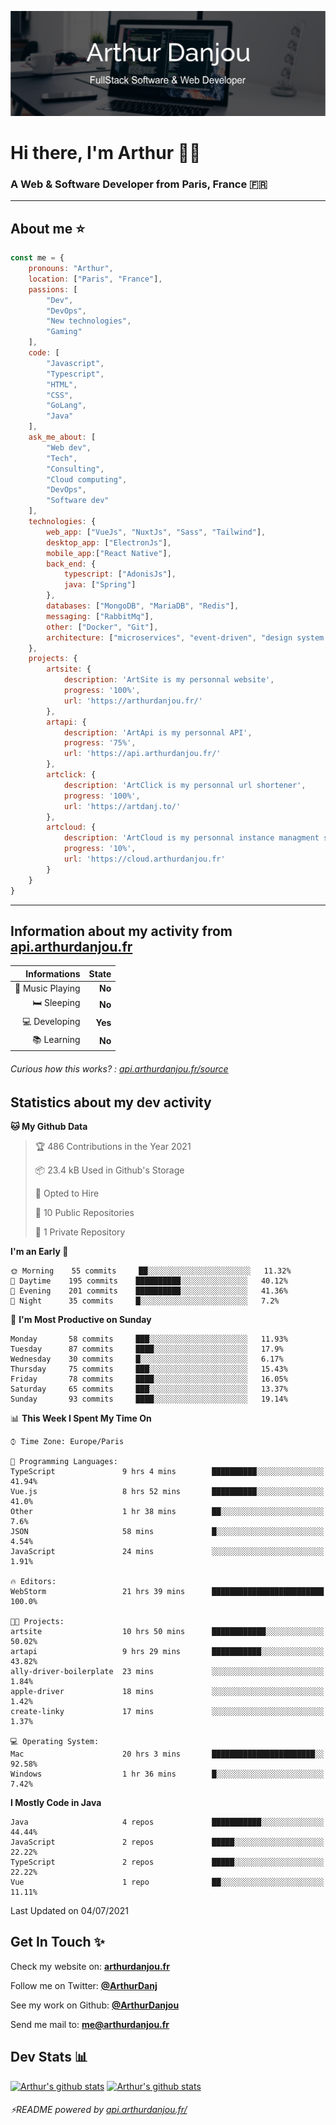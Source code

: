 ![Banner](./assets/Banner.png)

# Hi there, I'm Arthur 🙋‍♂️
### A Web & Software Developer from Paris, France 🇫🇷

---
## About me ⭐

```javascript
const me = {
    pronouns: "Arthur", 
    location: ["Paris", "France"],
    passions: [
        "Dev", 
        "DevOps", 
        "New technologies",
        "Gaming"
    ],
    code: [
        "Javascript", 
        "Typescript", 
        "HTML", 
        "CSS", 
        "GoLang", 
        "Java"
    ],
    ask_me_about: [
        "Web dev", 
        "Tech", 
        "Consulting", 
        "Cloud computing", 
        "DevOps",
        "Software dev"
    ],
    technologies: {
        web_app: ["VueJs", "NuxtJs", "Sass", "Tailwind"],
        desktop_app: ["ElectronJs"],
        mobile_app:["React Native"],
        back_end: {
            typescript: ["AdonisJs"],
            java: ["Spring"]
        },
        databases: ["MongoDB", "MariaDB", "Redis"],
        messaging: ["RabbitMq"],
        other: ["Docker", "Git"],
        architecture: ["microservices", "event-driven", "design system pattern"],
    },
    projects: {
        artsite: {
            description: 'ArtSite is my personnal website',
            progress: '100%',
            url: 'https://arthurdanjou.fr/'
        },
        artapi: {
            description: 'ArtApi is my personnal API',
            progress: '75%',
            url: 'https://api.arthurdanjou.fr/'
        },
        artclick: {
            description: 'ArtClick is my personnal url shortener',
            progress: '100%',
            url: 'https://artdanj.to/'
        },
        artcloud: {
            description: 'ArtCloud is my personnal instance managment system',
            progress: '10%',
            url: 'https://cloud.arthurdanjou.fr'
        }
    }
}
```
---

## Information about my activity from [api.arthurdanjou.fr](https://api.arthurdanjou.fr)

| Informations                 |   State |
| ---------------------------: | ------: |
| :musical_note: Music Playing |  **No** |
|               :bed: Sleeping |  **No** |
|        :computer: Developing |  **Yes** |
|             :books: Learning |  **No** |

###### Curious how this works? : [api.arthurdanjou.fr/source](https://api.arthurdanjou.fr/source)

## Statistics about my dev activity

<!--START_SECTION:waka-->
**🐱 My Github Data** 

> 🏆 486 Contributions in the Year 2021
 > 
> 📦 23.4 kB Used in Github's Storage 
 > 
> 💼 Opted to Hire
 > 
> 📜 10 Public Repositories 
 > 
> 🔑 1 Private Repository 
 > 
**I'm an Early 🐤** 

```text
🌞 Morning    55 commits     ██░░░░░░░░░░░░░░░░░░░░░░░   11.32% 
🌆 Daytime    195 commits    ██████████░░░░░░░░░░░░░░░   40.12% 
🌃 Evening    201 commits    ██████████░░░░░░░░░░░░░░░   41.36% 
🌙 Night      35 commits     █░░░░░░░░░░░░░░░░░░░░░░░░   7.2%

```
📅 **I'm Most Productive on Sunday** 

```text
Monday       58 commits     ███░░░░░░░░░░░░░░░░░░░░░░   11.93% 
Tuesday      87 commits     ████░░░░░░░░░░░░░░░░░░░░░   17.9% 
Wednesday    30 commits     █░░░░░░░░░░░░░░░░░░░░░░░░   6.17% 
Thursday     75 commits     ███░░░░░░░░░░░░░░░░░░░░░░   15.43% 
Friday       78 commits     ████░░░░░░░░░░░░░░░░░░░░░   16.05% 
Saturday     65 commits     ███░░░░░░░░░░░░░░░░░░░░░░   13.37% 
Sunday       93 commits     ████░░░░░░░░░░░░░░░░░░░░░   19.14%

```


📊 **This Week I Spent My Time On** 

```text
⌚︎ Time Zone: Europe/Paris

💬 Programming Languages: 
TypeScript               9 hrs 4 mins        ██████████░░░░░░░░░░░░░░░   41.94% 
Vue.js                   8 hrs 52 mins       ██████████░░░░░░░░░░░░░░░   41.0% 
Other                    1 hr 38 mins        ██░░░░░░░░░░░░░░░░░░░░░░░   7.6% 
JSON                     58 mins             █░░░░░░░░░░░░░░░░░░░░░░░░   4.54% 
JavaScript               24 mins             ░░░░░░░░░░░░░░░░░░░░░░░░░   1.91%

🔥 Editors: 
WebStorm                 21 hrs 39 mins      █████████████████████████   100.0%

🐱‍💻 Projects: 
artsite                  10 hrs 50 mins      ████████████░░░░░░░░░░░░░   50.02% 
artapi                   9 hrs 29 mins       ███████████░░░░░░░░░░░░░░   43.82% 
ally-driver-boilerplate  23 mins             ░░░░░░░░░░░░░░░░░░░░░░░░░   1.84% 
apple-driver             18 mins             ░░░░░░░░░░░░░░░░░░░░░░░░░   1.42% 
create-linky             17 mins             ░░░░░░░░░░░░░░░░░░░░░░░░░   1.37%

💻 Operating System: 
Mac                      20 hrs 3 mins       ███████████████████████░░   92.58% 
Windows                  1 hr 36 mins        █░░░░░░░░░░░░░░░░░░░░░░░░   7.42%

```

**I Mostly Code in Java** 

```text
Java                     4 repos             ███████████░░░░░░░░░░░░░░   44.44% 
JavaScript               2 repos             █████░░░░░░░░░░░░░░░░░░░░   22.22% 
TypeScript               2 repos             █████░░░░░░░░░░░░░░░░░░░░   22.22% 
Vue                      1 repo              ██░░░░░░░░░░░░░░░░░░░░░░░   11.11%

```



 Last Updated on 04/07/2021
<!--END_SECTION:waka-->

## Get In Touch ✨
Check my website on: [**arthurdanjou.fr**](https://arthurdanjou.fr)

Follow me on Twitter: [**@ArthurDanj**](https://twitter.com/ArthurDanj)

See my work on Github: [**@ArthurDanjou**](https://github.com/ArthurDanjou)

Send me mail to: [**me@arthurdanjou.fr**](mailto:me@arthurdanjou.fr)

## Dev Stats 📊

[![Arthur's github stats](https://github-readme-stats.vercel.app/api?count_private=true&show_icons=true&theme=dracula&username=arthurdanjou)](https://github.com/anuraghazra/github-readme-stats)
[![Arthur's github stats](https://github-readme-stats.vercel.app/api/top-langs/?count_private=true&show_icons=true&theme=dracula&username=arthurdanjou&layout=compact)](https://github.com/anuraghazra/github-readme-stats)

###### ⚡README powered by [api.arthurdanjou.fr/](https://api.arthurdanjou.fr)

